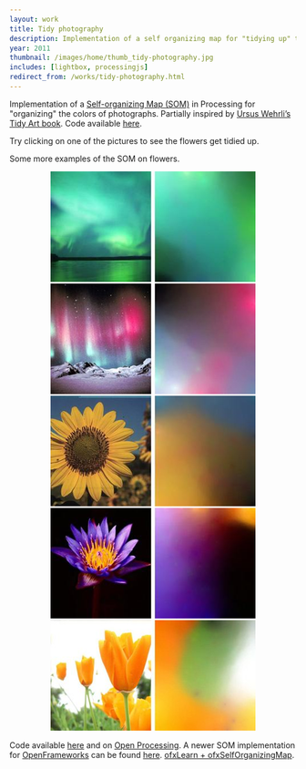 ```yaml
---
layout: work
title: Tidy photography
description: Implementation of a self organizing map for "tidying up" the colors of photographs
year: 2011
thumbnail: /images/home/thumb_tidy-photography.jpg
includes: [lightbox, processingjs]
redirect_from: /works/tidy-photography.html
---
```



Implementation of a [Self-organizing Map (SOM)](http://en.wikipedia.org/wiki/Self_organizing_map%20) in Processing for "organizing" the colors of photographs. Partially inspired by [Ursus Wehrli’s Tidy Art book](http://www.ted.com/talks/ursus_wehrli_tidies_up_art.html). Code available [here](http://www.openprocessing.org/sketch/65383).

Try clicking on one of the pictures to see the flowers get tidied up.

<center>
<canvas data-processing-sources="/js/code/SOM/SOM.pde /js/code/SOM/SelfOrganizingMap.pde"></canvas>
</center>

Some more examples of the SOM on flowers.

<center>
<a href="/images/tidy-photography/gradAndOrig-2aurora2.jpg" rel="lightbox[tidy]"><img src="/images/tidy-photography/thumb_gradAndOrig-2aurora2.jpg" /></a>
<a href="/images/tidy-photography/gradAndOrig-2aurora3.jpg" rel="lightbox[tidy]"><img src="/images/tidy-photography/thumb_gradAndOrig-2aurora3.jpg" /></a>
<a href="/images/tidy-photography/gradAndOrig-2flower1.jpg" rel="lightbox[tidy]"><img src="/images/tidy-photography/thumb_gradAndOrig-2flower1.jpg" /></a>
<a href="/images/tidy-photography/gradAndOrig-2flower2.jpg" rel="lightbox[tidy]"><img src="/images/tidy-photography/thumb_gradAndOrig-2flower2.jpg" /></a>
<a href="/images/tidy-photography/gradAndOrig-2flower3.jpg" rel="lightbox[tidy]"><img src="/images/tidy-photography/thumb_gradAndOrig-2flower3.jpg" /></a>
</center>

Code available [here](http://genekogan.com/code/SOM/) and on [Open Processing](http://www.openprocessing.org/user/19808). A newer SOM implementation for [OpenFrameworks](http://www.openframeworks.cc) can be found [here](https://github.com/genekogan/ofxSelfOrganizingMap). [ofxLearn + ofxSelfOrganizingMap](/works/ofxLearn.html).
